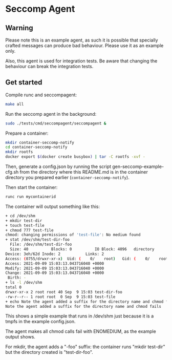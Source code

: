 # Seccomp Agent

## Warning

Please note this is an example agent, as such it is possible that specially
crafted messages can produce bad behaviour. Please use it as an example only.

Also, this agent is used for integration tests. Be aware that changing the
behaviour can break the integration tests.

## Get started

Compile runc and seccompagent:
```bash
make all
```

Run the seccomp agent in the background:
```bash
sudo ./tests/cmd/seccompagent/seccompagent &
```

Prepare a container:
```bash
mkdir container-seccomp-notify
cd container-seccomp-notify
mkdir rootfs
docker export $(docker create busybox) | tar -C rootfs -xvf -
```

Then, generate a config.json by running the script gen-seccomp-example-cfg.sh
from the directory where this README.md is in the container directory you
prepared earlier (`container-seccomp-notify`).

Then start the container:
```bash
runc run mycontainerid
```

The container will output something like this:
```bash
+ cd /dev/shm
+ mkdir test-dir
+ touch test-file
+ chmod 777 test-file
chmod: changing permissions of 'test-file': No medium found
+ stat /dev/shm/test-dir-foo
  File: /dev/shm/test-dir-foo
  Size: 40        	Blocks: 0          IO Block: 4096   directory
Device: 3eh/62d	Inode: 2           Links: 2
Access: (0755/drwxr-xr-x)  Uid: (    0/    root)   Gid: (    0/    root)
Access: 2021-09-09 15:03:13.043716040 +0000
Modify: 2021-09-09 15:03:13.043716040 +0000
Change: 2021-09-09 15:03:13.043716040 +0000
 Birth: -
+ ls -l /dev/shm
total 0
drwxr-xr-x 2 root root 40 Sep  9 15:03 test-dir-foo
-rw-r--r-- 1 root root  0 Sep  9 15:03 test-file
+ echo Note the agent added a suffix for the directory name and chmod fails
Note the agent added a suffix for the directory name and chmod fails
```

This shows a simple example that runs in /dev/shm just because it is a tmpfs in
the example config.json.

The agent makes all chmod calls fail with ENOMEDIUM, as the example output shows.

For mkdir, the agent adds a "-foo" suffix: the container runs "mkdir test-dir"
but the directory created is "test-dir-foo".
